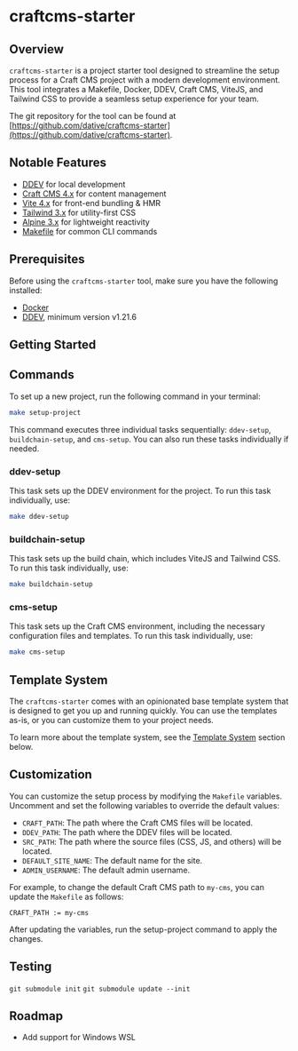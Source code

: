 # craftcms-starter

## Overview

`craftcms-starter` is a project starter tool designed to streamline the setup process for a Craft CMS project with a modern development environment. This tool integrates a Makefile, Docker, DDEV, Craft CMS, ViteJS, and Tailwind CSS to provide a seamless setup experience for your team.

The git repository for the tool can be found at [https://github.com/dative/craftcms-starter](https://github.com/dative/craftcms-starter).

## Notable Features

- [DDEV](https://ddev.readthedocs.io/) for local development
- [Craft CMS 4.x](https://craftcms.com/) for content management
- [Vite 4.x](https://vitejs.dev/) for front-end bundling & HMR
- [Tailwind 3.x](https://tailwindcss.com) for utility-first CSS
- [Alpine 3.x](https://alpinejs.dev/) for lightweight reactivity
- [Makefile](https://www.gnu.org/software/make/manual/make.html) for common CLI commands

## Prerequisites

Before using the `craftcms-starter` tool, make sure you have the following installed:

- [Docker](https://docs.docker.com/get-docker/)
- [DDEV](https://ddev.readthedocs.io/), minimum version v1.21.6

## Getting Started

## Commands

To set up a new project, run the following command in your terminal:

```sh
make setup-project
```

This command executes three individual tasks sequentially: `ddev-setup`, `buildchain-setup`, and `cms-setup`. You can also run these tasks individually if needed.

### ddev-setup

This task sets up the DDEV environment for the project. To run this task individually, use:

```sh
make ddev-setup
```

### buildchain-setup

This task sets up the build chain, which includes ViteJS and Tailwind CSS. To run this task individually, use:

```sh
make buildchain-setup
```

### cms-setup

This task sets up the Craft CMS environment, including the necessary configuration files and templates. To run this task individually, use:

```sh
make cms-setup
```

## Template System

The `craftcms-starter` comes with an opinionated base template system that is designed to get you up and running quickly. You can use the templates as-is, or you can customize them to your project needs.

To learn more about the template system, see the [Template System](TEMPLATES.md) section below.

## Customization

You can customize the setup process by modifying the `Makefile` variables. Uncomment and set the following variables to override the default values:

- `CRAFT_PATH`: The path where the Craft CMS files will be located.
- `DDEV_PATH`: The path where the DDEV files will be located.
- `SRC_PATH`: The path where the source files (CSS, JS, and others) will be located.
- `DEFAULT_SITE_NAME`: The default name for the site.
- `ADMIN_USERNAME`: The default admin username.

For example, to change the default Craft CMS path to `my-cms`, you can update the `Makefile` as follows:

```make
CRAFT_PATH := my-cms
```

After updating the variables, run the setup-project command to apply the changes.

## Testing

`git submodule init`
`git submodule update --init`

## Roadmap

- Add support for Windows WSL
